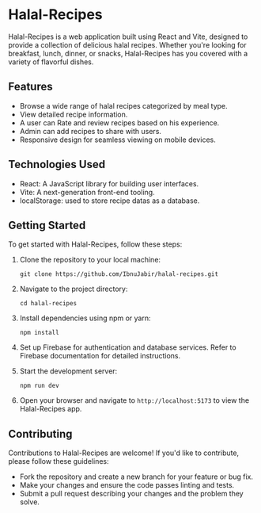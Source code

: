 # Halal-Recipes

Halal-Recipes is a web application built using React and Vite, designed to provide a collection of delicious halal recipes. Whether you're looking for breakfast, lunch, dinner, or snacks, Halal-Recipes has you covered with a variety of flavorful dishes.

## Features

- Browse a wide range of halal recipes categorized by meal type.
- View detailed recipe information.
- A user can Rate and review recipes based on his experience.
- Admin can add recipes to share with users.
- Responsive design for seamless viewing on mobile devices.

## Technologies Used

- React: A JavaScript library for building user interfaces.
- Vite: A next-generation front-end tooling.
- localStorage: used to store recipe datas as a database.

## Getting Started

To get started with Halal-Recipes, follow these steps:

1. Clone the repository to your local machine:
   ```
   git clone https://github.com/IbnuJabir/halal-recipes.git
   ```

2. Navigate to the project directory:
   ```
   cd halal-recipes
   ```

3. Install dependencies using npm or yarn:
   ```
   npm install
   ```

4. Set up Firebase for authentication and database services. Refer to Firebase documentation for detailed instructions.

5. Start the development server:
   ```
   npm run dev
   ```

6. Open your browser and navigate to `http://localhost:5173` to view the Halal-Recipes app.

## Contributing

Contributions to Halal-Recipes are welcome! If you'd like to contribute, please follow these guidelines:

- Fork the repository and create a new branch for your feature or bug fix.
- Make your changes and ensure the code passes linting and tests.
- Submit a pull request describing your changes and the problem they solve.

